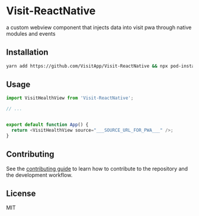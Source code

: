 # Visit-ReactNative

a custom webview component that injects data into visit pwa through native modules and events

## Installation

```sh
yarn add https://github.com/VisitApp/Visit-ReactNative && npx pod-install
```

## Usage

```js
import VisitHealthView from 'Visit-ReactNative';

// ...


export default function App() {
  return <VisitHealthView source="___SOURCE_URL_FOR_PWA___" />;
}

```

## Contributing

See the [contributing guide](CONTRIBUTING.md) to learn how to contribute to the repository and the development workflow.

## License

MIT
